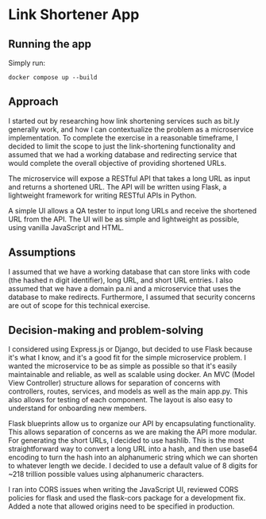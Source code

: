 # Link Shortener App

## Running the app

Simply run:

    docker compose up --build


## Approach

I started out by researching how link shortening services such as bit.ly generally work, and how I can contextualize the problem as a microservice implementation. To complete the exercise in a reasonable timeframe, I decided to limit the scope to just the link-shortening functionality and assumed that we had a working database and redirecting service that would complete the overall objective of providing shortened URLs.

The microservice will expose a RESTful API that takes a long URL as input and returns a shortened URL. The API will be written using Flask, a lightweight framework for writing RESTful APIs in Python. 

A simple UI allows a QA tester to input long URLs and receive the shortened URL from the API. The UI will be as simple and lightweight as possible, using vanilla JavaScript and HTML. 


## Assumptions

I assumed that we have a working database that can store links with code (the hashed n digit identifier), long URL, and short URL entries. I also assumed that we have a domain pa.ni and a microservice that uses the database to make redirects. Furthermore, I assumed that security concerns are out of scope for this technical exercise. 


## Decision-making and problem-solving

I considered using Express.js or Django, but decided to use Flask because it's what I know, and it's a good fit for the simple microservice problem. I wanted the microservice to be as simple as possible so that it's easily maintainable and reliable, as well as scalable using docker. An MVC (Model View Controller) structure allows for separation of concerns with controllers, routes, services, and models as well as the main app.py. This also allows for testing of each component. The layout is also easy to understand for onboarding new members.

Flask blueprints allow us to organize our API by encapsulating functionality. This allows separation of concerns as we are making the API more modular. 
For generating the short URLs, I decided to use hashlib. This is the most straightforward way to convert a long URL into a hash, and then use base64 encoding to turn the hash into an alphanumeric string which we can shorten to whatever length we decide. I decided to use a default value of 8 digits for ~218 trillion possible values using alphanumeric characters.

I ran into CORS issues when writing the JavaScript UI, reviewed CORS policies for flask and used the flask-cors package for a development fix. Added a note that allowed origins need to be specified in production.



